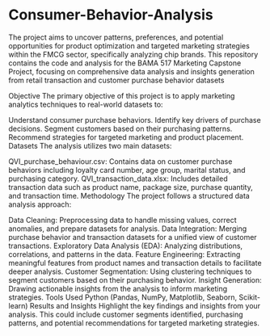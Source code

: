 # Consumer-Behavior-Analysis
The project aims to uncover patterns, preferences, and potential opportunities for product optimization and targeted marketing strategies within the FMCG sector, specifically analyzing chip brands. This repository contains the code and analysis for the BAMA 517 Marketing Capstone Project, focusing on comprehensive data analysis and insights generation from retail transaction and customer purchase behavior datasets

Objective
The primary objective of this project is to apply marketing analytics techniques to real-world datasets to:

Understand consumer purchase behaviors.
Identify key drivers of purchase decisions.
Segment customers based on their purchasing patterns.
Recommend strategies for targeted marketing and product placement.
Datasets
The analysis utilizes two main datasets:

QVI_purchase_behaviour.csv: Contains data on customer purchase behaviors including loyalty card number, age group, marital status, and purchasing category.
QVI_transaction_data.xlsx: Includes detailed transaction data such as product name, package size, purchase quantity, and transaction time.
Methodology
The project follows a structured data analysis approach:

Data Cleaning: Preprocessing data to handle missing values, correct anomalies, and prepare datasets for analysis.
Data Integration: Merging purchase behavior and transaction datasets for a unified view of customer transactions.
Exploratory Data Analysis (EDA): Analyzing distributions, correlations, and patterns in the data.
Feature Engineering: Extracting meaningful features from product names and transaction details to facilitate deeper analysis.
Customer Segmentation: Using clustering techniques to segment customers based on their purchasing behavior.
Insight Generation: Drawing actionable insights from the analysis to inform marketing strategies.
Tools Used
Python (Pandas, NumPy, Matplotlib, Seaborn, Scikit-learn)
Results and Insights
Highlight the key findings and insights from your analysis. This could include customer segments identified, purchasing patterns, and potential recommendations for targeted marketing strategies.
